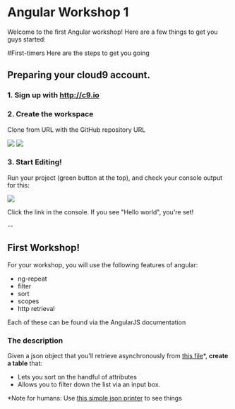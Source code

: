 Angular Workshop 1
================
Welcome to the first Angular workshop! Here are a few things to get you guys started:

#First-timers
Here are the steps to get you going

## Preparing your cloud9 account.
### 1. Sign up with http://c9.io
### 2. Create the workspace
Clone from URL with the GitHub repository URL

![](http://i.imgur.com/n04FZrW.png)
![](http://i.imgur.com/pMPjCwO.png)
### 3. Start Editing!
Run your project (green button at the top), and check your console output for this:

![](http://i.imgur.com/KcUoIUV.png)

Click the link in the console.  If you see "Hello world", you're set!

--

## First Workshop!
For your workshop, you will use the following features of angular:
- ng-repeat
- filter
- sort
- scopes
- http retrieval

Each of these can be found via the AngularJS documentation

### The description
Given a json object that you'll retrieve asynchronously from [this file](https://github.com/feedhenry-training/odbc-integrations/blob/master/cloud/baseball_teams.min.json)\*, **create a table** that: 
- Lets you sort on the handful of attributes
- Allows you to filter down the list via an input box.


*Note for humans: Use [this simple json printer](http://jsonformatter.curiousconcept.com/) to see things

